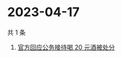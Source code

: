 # 2023-04-17

共 1 条

<!-- BEGIN ZHIHUSEARCH -->
<!-- 最后更新时间 Mon Apr 17 2023 07:11:15 GMT+0800 (China Standard Time) -->
1. [官方回应公务接待喝 20 元酒被处分](https://www.zhihu.com/search?q=官方回应公务接待喝%2020%20元酒被处分)
<!-- END ZHIHUSEARCH -->
